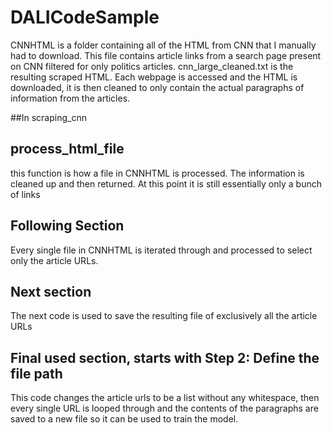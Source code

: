 # DALICodeSample

CNNHTML is a folder containing all of the HTML from CNN that I manually had to download. This file contains article links from a search page present on CNN filtered for only politics articles.
cnn_large_cleaned.txt is the resulting scraped HTML. Each webpage is accessed and the HTML is downloaded, it is then cleaned to only contain the actual paragraphs of information from the articles.

##In scraping_cnn
## process_html_file 
this function is how a file in CNNHTML is processed. The information is cleaned up and then returned. At this point it is still essentially only a bunch of links

## Following Section
Every single file in CNNHTML is iterated through and processed to select only the article URLs.

## Next section
The next code is used to save the resulting file of exclusively all the article URLs

## Final used section, starts with Step 2: Define the file path
This code changes the article urls to be a list without any whitespace, then every single URL is looped through and the contents of the paragraphs are saved to a new file so it can be used to train the model.
